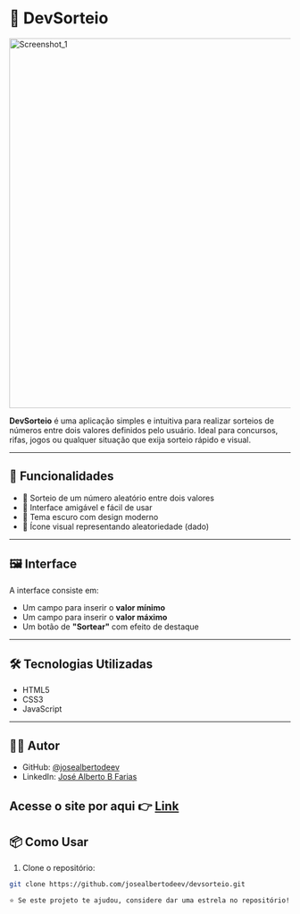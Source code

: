 # 🎲 DevSorteio

<img width="686" height="661" alt="Screenshot_1" src="https://github.com/user-attachments/assets/272d62f6-e8fd-48a5-9358-8b0268c58aa1" />

**DevSorteio** é uma aplicação simples e intuitiva para realizar sorteios de números entre dois valores definidos pelo usuário. Ideal para concursos, rifas, jogos ou qualquer situação que exija sorteio rápido e visual.

---

## 🚀 Funcionalidades

- 🎯 Sorteio de um número aleatório entre dois valores
- 🧮 Interface amigável e fácil de usar
- 🌙 Tema escuro com design moderno
- 🎲 Ícone visual representando aleatoriedade (dado)

---

## 🖼️ Interface

A interface consiste em:

- Um campo para inserir o **valor mínimo**
- Um campo para inserir o **valor máximo**
- Um botão de **"Sortear"** com efeito de destaque

---

## 🛠️ Tecnologias Utilizadas

- HTML5
- CSS3
- JavaScript

---

## 👨‍💻 Autor

- GitHub: [@josealbertodeev](https://github.com/josealbertodeev)
- LinkedIn: [José Alberto B Farias
](https://www.linkedin.com/in/josé-alberto-b-farias/)

## Acesse o site por aqui 👉 [Link](https://projeto-dev-sorteio-ni9w.vercel.app)

## 📦 Como Usar

1. Clone o repositório:
```bash
git clone https://github.com/josealbertodeev/devsorteio.git

⭐ Se este projeto te ajudou, considere dar uma estrela no repositório!

